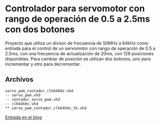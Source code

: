 Controlador para servomotor con rango de operación de 0.5 a 2.5ms con dos botones
=====

Proyecto que utiliza un divisor de frecuencia de 50MHz a 64kHz como entrada para el control de un servomotor con rango de operación de 0.5 a 2.5ms, con una frecuencia de actualización de 20ms, con 128 posiciones disponibles. Para cambiar de posición se utilizan dos botones, uno para incrementar y otro para decrementar.

Archivos
-----

	servo_pwm_contador_clk64kHz.vhd
	-- servo_pwm.vhd
	-- contador_servo_pwm.vhd
	-- clk64kHz.vhd
	** servo_pwm_contador_clk64kHz_tb.vhd

[Entrada en el blog](http://www.estadofinito.com/control-servomotor-dos-botones/)
